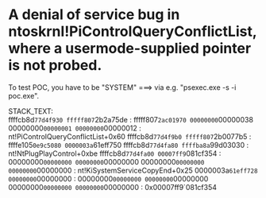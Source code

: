 # A denial of service bug in ntoskrnl!PiControlQueryConflictList, where a usermode-supplied pointer is not probed. 


To test POC, you have to be "SYSTEM" ===> via e.g. "psexec.exe -s -i poc.exe".



STACK_TEXT:  
ffffcb8d`77d4f930 fffff807`2b2a75de : fffff807`2ac01970 00000000`00000038 00000000`00000001 00000000`00000012 : nt!PiControlQueryConflictList+0x60
ffffcb8d`77d4f9b0 fffff807`2b0077b5 : ffffe105`0e9c5080 0000003a`61eff750 ffffcb8d`77d4fa80 ffffba8a`99d03030 : nt!NtPlugPlayControl+0xbe
ffffcb8d`77d4fa00 00007ff9`081cf354 : 00000000`00000000 00000000`00000000 00000000`00000000 00000000`00000000 : nt!KiSystemServiceCopyEnd+0x25
0000003a`61eff728 00000000`00000000 : 00000000`00000000 00000000`00000000 00000000`00000000 00000000`00000000 : 0x00007ff9`081cf354

